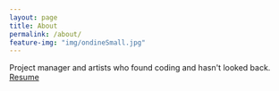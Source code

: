```yaml
---
layout: page
title: About
permalink: /about/
feature-img: "img/ondineSmall.jpg"
---
```



Project manager and artists who found coding and hasn't looked back.
[Resume](https://goo.gl/ghqBAX )  